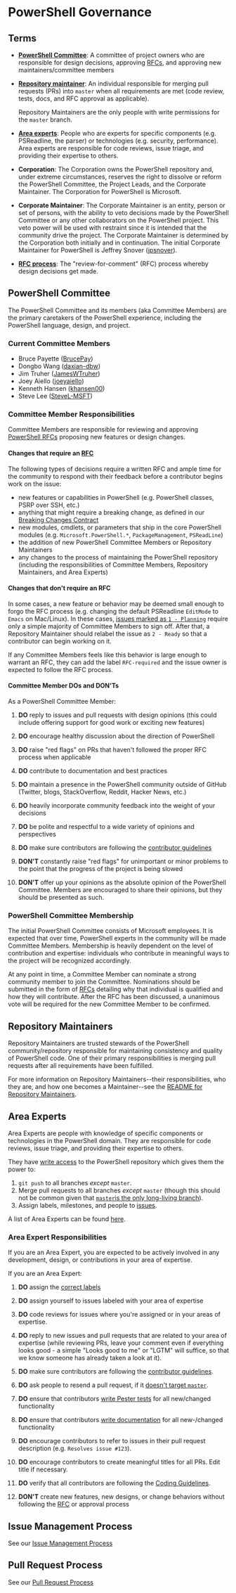 # PowerShell Governance

## Terms

* [**PowerShell Committee**](#powershell-committee): A committee of project owners who are responsible for design decisions,
  approving [RFCs][RFC-repo], and approving new maintainers/committee members
* [**Repository maintainer**](#repository-maintainers): An individual responsible for merging pull requests (PRs) into `master` when all requirements are met (code review, tests, docs, and RFC approval as applicable).

  Repository Maintainers are the only people with write permissions for the `master` branch.
* [**Area experts**](#area-experts): People who are experts for specific components (e.g. PSReadline, the parser) or technologies (e.g. security, performance).
  Area experts are responsible for code reviews, issue triage, and providing their expertise to others.
* **Corporation**: The Corporation owns the PowerShell repository and, under extreme circumstances,
  reserves the right to dissolve or reform the PowerShell Committee, the Project Leads, and the Corporate Maintainer.
  The Corporation for PowerShell is Microsoft.
* **Corporate Maintainer**: The Corporate Maintainer is an entity, person or set of persons,
  with the ability to veto decisions made by the PowerShell Committee or any other collaborators on the PowerShell project.
  This veto power will be used with restraint since it is intended that the community drive the project.
  The Corporate Maintainer is determined by the Corporation both initially and in continuation.
  The initial Corporate Maintainer for PowerShell is Jeffrey Snover ([jpsnover](https://github.com/jpsnover)).
* [**RFC process**][RFC-repo]: The "review-for-comment" (RFC) process whereby design decisions get made.

## PowerShell Committee

The PowerShell Committee and its members (aka Committee Members) are the primary caretakers of the PowerShell experience, including the PowerShell language, design, and project.

### Current Committee Members

* Bruce Payette ([BrucePay](https://github.com/BrucePay))
* Dongbo Wang ([daxian-dbw](https://github.com/daxian-dbw))
* Jim Truher ([JamesWTruher](https://github.com/JamesWTruher))
* Joey Aiello ([joeyaiello](https://github.com/joeyaiello))
* Kenneth Hansen ([khansen00](https://github.com/khansen00))
* Steve Lee ([SteveL-MSFT](https://github.com/SteveL-MSFT))

### Committee Member Responsibilities

Committee Members are responsible for reviewing and approving [PowerShell RFCs][RFC-repo] proposing new features or design changes.

#### Changes that require an [RFC][RFC-repo]

The following types of decisions require a written RFC and ample time for the community to respond with their feedback before a contributor begins work on the issue:

* new features or capabilities in PowerShell (e.g. PowerShell classes, PSRP over SSH, etc.)
* anything that might require a breaking change, as defined in our [Breaking Changes Contract][breaking-changes]
* new modules, cmdlets, or parameters that ship in the core PowerShell modules (e.g. `Microsoft.PowerShell.*`, `PackageManagement`, `PSReadLine`)
* the addition of new PowerShell Committee Members or Repository Maintainers
* any changes to the process of maintaining the PowerShell repository (including the responsibilities of Committee Members, Repository Maintainers, and Area Experts)

#### Changes that don't require an RFC

In some cases, a new feature or behavior may be deemed small enough to forgo the RFC process
(e.g. changing the default PSReadline `EditMode` to `Emacs` on Mac/Linux).
In these cases, [issues marked as `1 - Planning`][issue-process] require only a simple majority of Committee Members to sign off.
After that, a Repository Maintainer should relabel the issue as `2 - Ready` so that a contributor can begin working on it.

If any Committee Members feels like this behavior is large enough to warrant an RFC, they can add the label `RFC-required` and the issue owner is expected to follow the RFC process.

#### Committee Member DOs and DON'Ts

As a PowerShell Committee Member:

1. **DO** reply to issues and pull requests with design opinions
  (this could include offering support for good work or exciting new features)
1. **DO** encourage healthy discussion about the direction of PowerShell
1. **DO** raise "red flags" on PRs that haven't followed the proper RFC process when applicable
1. **DO** contribute to documentation and best practices
1. **DO** maintain a presence in the PowerShell community outside of GitHub (Twitter, blogs, StackOverflow, Reddit, Hacker News, etc.)
1. **DO** heavily incorporate community feedback into the weight of your decisions
1. **DO** be polite and respectful to a wide variety of opinions and perspectives
1. **DO** make sure contributors are following the [contributor guidelines](../../.github/CONTRIBUTING.md)

1. **DON'T** constantly raise "red flags" for unimportant or minor problems to the point that the progress of the project is being slowed
1. **DON'T** offer up your opinions as the absolute opinion of the PowerShell Committee.
  Members are encouraged to share their opinions, but they should be presented as such.

### PowerShell Committee Membership

The initial PowerShell Committee consists of Microsoft employees.
It is expected that over time, PowerShell experts in the community will be made Committee Members.
Membership is heavily dependent on the level of contribution and expertise: individuals who contribute in meaningful ways to the project will be recognized accordingly.

At any point in time, a Committee Member can nominate a strong community member to join the Committee.
Nominations should be submitted in the form of [RFCs][RFC-repo] detailing why that individual is qualified and how they will contribute.
After the RFC has been discussed, a unanimous vote will be required for the new Committee Member to be confirmed.

## Repository Maintainers

Repository Maintainers are trusted stewards of the PowerShell community/repository responsible for maintaining consistency and quality of PowerShell code.
One of their primary responsibilities is merging pull requests after all requirements have been fulfilled.

For more information on Repository Maintainers--their responsibilities, who they are, and how one becomes a Maintainer--see the [README for Repository Maintainers][maintainers].

## Area Experts

Area Experts are people with knowledge of specific components or technologies in the PowerShell domain. They are responsible for code reviews, issue triage, and providing their expertise to others.

They have [write access](https://help.github.com/articles/permission-levels-for-an-organization-repository/) to the PowerShell repository which gives them the power to:

1. `git push` to all branches *except* `master`.
1. Merge pull requests to all branches *except* `master` (though this should not be common given that [`master`is the only long-living branch](../git/README.md#understand-branches)).
1. Assign labels, milestones, and people to [issues](https://guides.github.com/features/issues/).

A list of Area Experts can be found [here][experts].

### Area Expert Responsibilities

If you are an Area Expert, you are expected to be actively involved in any development, design, or contributions in your area of expertise.

If you are an Area Expert:

1. **DO** assign the [correct labels][issue-process]
1. **DO** assign yourself to issues labeled with your area of expertise
1. **DO** code reviews for issues where you're assigned or in your areas of expertise.
1. **DO** reply to new issues and pull requests that are related to your area of expertise
  (while reviewing PRs, leave your comment even if everything looks good - a simple "Looks good to me" or "LGTM" will suffice, so that we know someone has already taken a look at it).
1. **DO** make sure contributors are following the [contributor guidelines](../../.github/CONTRIBUTING.md).
1. **DO** ask people to resend a pull request, if it [doesn't target `master`](../../.github/CONTRIBUTING.md#lifecycle-of-a-pull-request).
1. **DO** ensure that contributors [write Pester tests][pester] for all new/changed functionality
1. **DO** ensure that contributors [write documentation][docs-contributing] for all new-/changed functionality
1. **DO** encourage contributors to refer to issues in their pull request description (e.g. `Resolves issue #123`).
1. **DO** encourage contributors to create meaningful titles for all PRs. Edit title if necessary.
1. **DO** verify that all contributors are following the [Coding Guidelines](../dev-process/coding-guidelines.md).

1. **DON'T** create new features, new designs, or change behaviors without following the [RFC][RFC-repo] or approval process

## Issue Management Process

See our [Issue Management Process][issue-process]

## Pull Request Process

See our [Pull Request Process][pull-request-process]

[RFC-repo]: https://github.com/PowerShell/PowerShell-RFC
[pester]: ../testing-guidelines/WritingPesterTests.md
[breaking-changes]: ../dev-process/breaking-change-contract.md
[issue-process]: ../maintainers/issue-management.md
[pull-request-process]: ../../.github/CONTRIBUTING.md#lifecycle-of-a-pull-request
[docs-contributing]: https://github.com/PowerShell/PowerShell-Docs/blob/staging/CONTRIBUTING.md
[maintainers]: ../maintainers/README.md
[experts]: ../../.github/CODEOWNERS
